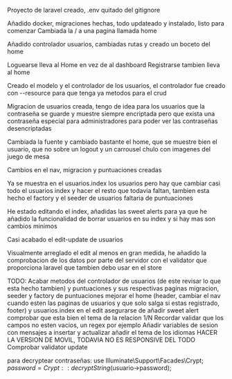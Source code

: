 Proyecto de laravel creado, .env quitado del gitignore

Añadido docker, migraciones hechas, todo updateado y instalado, listo para comenzar
Cambiada la / a una pagina llamada home

Añadido controlador usuarios, cambiadas rutas y creado un boceto del home

Loguearse lleva al Home en vez de al dashboard
Registrarse tambien lleva al home

Creado el modelo y el controlador de los usuarios, el controlador fue creado con --resource para que tenga ya metodos para el crud

Migracion de usuarios creada, tengo de idea para los usuarios que la contraseña se guarde y muestre siempre encriptada pero que exista una contraseña especial para administradores para poder ver las contraseñas desencriptadas

Cambiada la fuente y cambiado bastante el home, que se muestre bien el usuario, que no sobre un logout y un carrousel chulo con imagenes del juego de mesa 

Cambios en el nav, migracion y puntuaciones creadas

Ya se muestra en el usuarios.index los usuarios pero hay que cambiar casi todo el usuarios index y hacer el resto que todavia faltan, tambien esta hecho el factory y el seeder de usuarios faltaria de puntuaciones

He estado editando el index, añadidas las sweet alerts para ya que he añadido la funcionalidad de borrar usuarios en su index y si hay mas son cambios minimos

Casi acabado el edit-update de usuarios

Visualmente arreglado el edit al menos en gran medida, he añadido la comprobacion de los datos por parte del servidor con el validator que proporciona laravel que tambien debo usar en el store

TODO:
Acabar metodos del controlador de usuarios (de este revisar lo que esta hecho tambien) y puntuaciones y sus respectivas paginas
migracion, seeder y factory de puntuaciones
mejorar el home (header, cambiar el nav cuando esten las paginas de usuarios y que solo salga si estas registrado, footer) y usuarios.index
en el edit asegurarse de añadir sweet alert
comprobar que esta bien el tema de la relacion 1/N
Recordar validar que los campos no esten vacios, un regex por ejemplo
Añadir variables de sesion con mensajes a insertar y actualizar
añadir el tema de los idiomas
HACER LA VERSION DE MOVIL, TODAVIA NO ES RESPONSIVE DEL TODO
Comprobar validator update

para decryptear contraseñas:
use Illuminate\Support\Facades\Crypt;
$password = Crypt::decryptString($usuario->password);